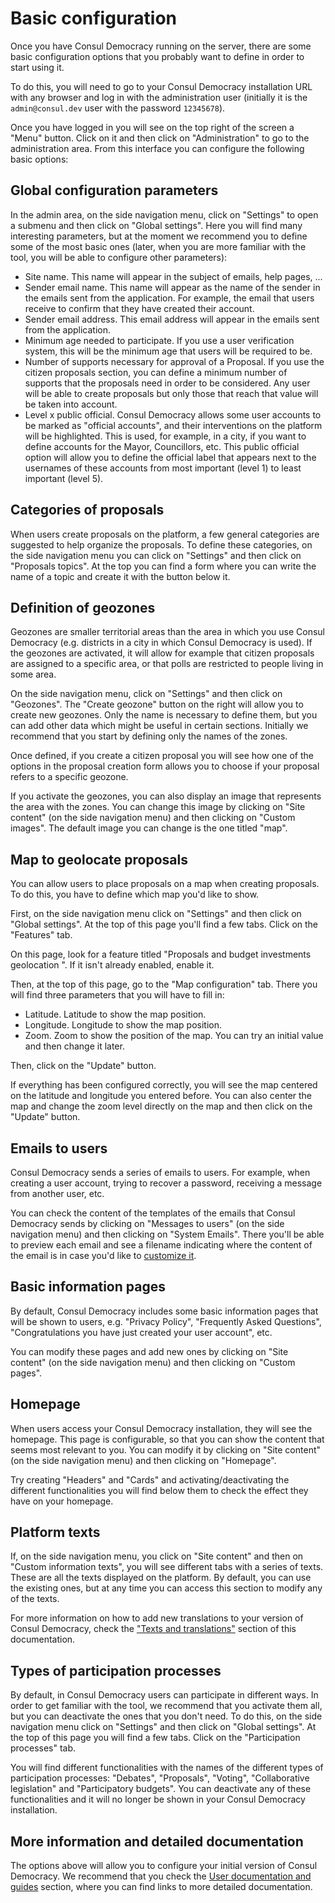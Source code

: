 # Basic configuration

Once you have Consul Democracy running on the server, there are some basic configuration options that you probably want to define in order to start using it.

To do this, you will need to go to your Consul Democracy installation URL with any browser and log in with the administration user (initially it is the `admin@consul.dev` user with the password `12345678`).

Once you have logged in you will see on the top right of the screen a "Menu" button. Click on it and then click on "Administration" to go to the administration area. From this interface you can configure the following basic options:

## Global configuration parameters

In the admin area, on the side navigation menu, click on "Settings" to open a submenu and then click on "Global settings". Here you will find many interesting parameters, but at the moment we recommend you to define some of the most basic ones (later, when you are more familiar with the tool, you will be able to configure other parameters):

* Site name. This name will appear in the subject of emails, help pages, ...
* Sender email name. This name will appear as the name of the sender in the emails sent from the application. For example, the email that users receive to confirm that they have created their account.
* Sender email address. This email address will appear in the emails sent from the application.
* Minimum age needed to participate. If you use a user verification system, this will be the minimum age that users will be required to be.
* Number of supports necessary for approval of a Proposal. If you use the citizen proposals section, you can define a minimum number of supports that the proposals need in order to be considered. Any user will be able to create proposals but only those that reach that value will be taken into account.
* Level x public official. Consul Democracy allows some user accounts to be marked as "official accounts", and their interventions on the platform will be highlighted. This is used, for example, in a city, if you want to define accounts for the Mayor, Councillors, etc. This public official option will allow you to define the official label that appears next to the usernames of these accounts from most important \(level 1\) to least important \(level 5\).

## Categories of proposals

When users create proposals on the platform, a few general categories are suggested to help organize the proposals. To define these categories, on the side navigation menu you can click on "Settings" and then click on "Proposals topics". At the top you can find a form where you can write the name of a topic and create it with the button below it.

## Definition of geozones

Geozones are smaller territorial areas than the area in which you use Consul Democracy \(e.g. districts in a city in which Consul Democracy is used\). If the geozones are activated, it will allow for example that citizen proposals are assigned to a specific area, or that polls are restricted to people living in some area.

On the side navigation menu, click on "Settings" and then click on "Geozones". The "Create geozone" button on the right will allow you to create new geozones. Only the name is necessary to define them, but you can add other data which might be useful in certain sections. Initially we recommend that you start by defining only the names of the zones.

Once defined, if you create a citizen proposal you will see how one of the options in the proposal creation form allows you to choose if your proposal refers to a specific geozone.

If you activate the geozones, you can also display an image that represents the area with the zones. You can change this image by clicking on "Site content" (on the side navigation menu) and then clicking on "Custom images". The default image you can change is the one titled "map".

## Map to geolocate proposals

You can allow users to place proposals on a map when creating proposals. To do this, you have to define which map you'd like to show.

First, on the side navigation menu click on "Settings" and then click on "Global settings". At the top of this page you'll find a few tabs. Click on the "Features" tab.

On this page, look for a feature titled "Proposals and budget investments geolocation ". If it isn't already enabled, enable it.

Then, at the top of this page, go to the "Map configuration" tab. There you will find three parameters that you will have to fill in:

* Latitude. Latitude to show the map position.
* Longitude. Longitude to show the map position.
* Zoom. Zoom to show the position of the map. You can try an initial value and then change it later.

Then, click on the "Update" button.

If everything has been configured correctly, you will see the map centered on the latitude and longitude you entered before. You can also center the map and change the zoom level directly on the map and then click on the "Update" button.

## Emails to users

Consul Democracy sends a series of emails to users. For example, when creating a user account, trying to recover a password, receiving a message from another user, etc.

You can check the content of the templates of the emails that Consul Democracy sends by clicking on "Messages to users" (on the side navigation menu) and then clicking on "System Emails". There you'll be able to preview each email and see a filename indicating where the content of the email is in case you'd like to [customize it](../customization/customization.md).

## Basic information pages

By default, Consul Democracy includes some basic information pages that will be shown to users, e.g. "Privacy Policy", "Frequently Asked Questions", "Congratulations you have just created your user account", etc.

You can modify these pages and add new ones by clicking on "Site content" (on the side navigation menu) and then clicking on "Custom pages".

## Homepage

When users access your Consul Democracy installation, they will see the homepage. This page is configurable, so that you can show the content that seems most relevant to you. You can modify it by clicking on "Site content" (on the side navigation menu) and then clicking on "Homepage".

Try creating "Headers" and "Cards" and activating/deactivating the different functionalities you will find below them to check the effect they have on your homepage.

## Platform texts

If, on the side navigation menu, you click on "Site content" and then on "Custom information texts", you will see different tabs with a series of texts. These are all the texts displayed on the platform. By default, you can use the existing ones, but at any time you can access this section to modify any of the texts.

For more information on how to add new translations to your version of Consul Democracy, check the ["Texts and translations"](../customization/translations.md) section of this documentation.

## Types of participation processes

By default, in Consul Democracy users can participate in different ways. In order to get familiar with the tool, we recommend that you activate them all, but you can deactivate the ones that you don't need. To do this, on the side navigation menu click on "Settings" and then click on "Global settings". At the top of this page you will find a few tabs. Click on the "Participation processes" tab.

You will find different functionalities with the names of the different types of participation processes: "Debates", "Proposals", "Voting", "Collaborative legislation" and "Participatory budgets". You can deactivate any of these functionalities and it will no longer be shown in your Consul Democracy installation.

## More information and detailed documentation

The options above will allow you to configure your initial version of Consul Democracy. We recommend that you check the [User documentation and guides](documentation_and_guides.md) section, where you can find links to more detailed documentation.
